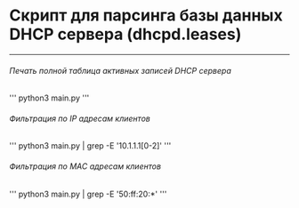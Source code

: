 # Скрипт для парсинга базы данных DHCP сервера (dhcpd.leases) # 
---
###### Печать полной таблица активных записей DHCP сервера ######
'''
python3 main.py
'''
###### Фильтрация по IP адресам клиентов ######
'''
python3 main.py | grep -E '10.1.1.1[0-2]'
'''
###### Фильтрация по MAC адресам клиентов ######
'''
python3 main.py | grep -E '50:ff:20:*'
'''
